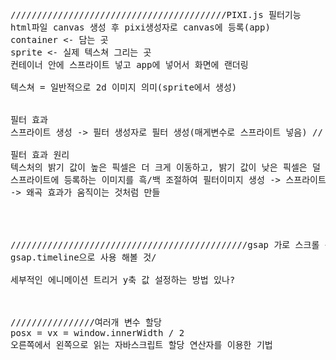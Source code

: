 <pre style="width: 100%; height:100%">
/////////////////////////////////////////PIXI.js 필터기능
html파일 canvas 생성 후 pixi생성자로 canvas에 등록(app)
container <- 담는 곳
sprite <- 실제 텍스쳐 그리는 곳
컨테이너 안에 스프라이트 넣고 app에 넣어서 화면에 랜더링

텍스쳐 = 일반적으로 2d 이미지 의미(sprite에서 생성)


필터 효과
스프라이트 생성 -> 필터 생성자로 필터 생성(매게변수로 스프라이트 넣음) // 디스플레이스먼트 필터 사용 -> 컨테이너에 넣음 -> app에 등록

필터 효과 원리
텍스처의 밝기 값이 높은 픽셀은 더 크게 이동하고, 밝기 값이 낮은 픽셀은 덜 이동
스프라이트에 등록하는 이미지를 흑/백 조절하여 필터이미지 생성 -> 스프라이트의 위치를 이동 시키면 필터가 사용하는 변위 기준점 변경 / 다른 텍스처 픽셀 값을 사용하여 변위를 계산하게 만듬
-> 왜곡 효과가 움직이는 것처럼 만들




/////////////////////////////////////////////gsap 가로 스크롤 등록 시 리사이즈 후 스크롤 위치 변경 에니메이션 충돌 관련
gsap.timeline으로 사용 해볼 것/

세부적인 에니메이션 트리거 y축 값 설정하는 방법 있나?



////////////////여러개 변수 할당
posx = vx = window.innerWidth / 2 
오른쪽에서 왼쪽으로 읽는 자바스크립트 할당 연산자를 이용한 기법
</pre>
